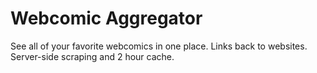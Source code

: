 # Webcomic Aggregator
See all of your favorite webcomics in one place. Links back to websites. Server-side scraping and 2 hour cache.
